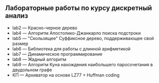 ## Лабораторные работы по курсу дискретный анализ

- lab2 — Красно-черное дерево
- lab4 — Алгоритм Апостолико-Джанкарло поиска подстроки
- lab5 — "Скользящее" Суффиксное дерево, поддерживающее свой размер
- lab6 — Библиотека для работы с длинной арифметикой
- lab7 — Динамическое программирование
- lab8 — Жадный алгоритм
- lab9 —  Алгоритм Куна нахождения наибольшего паросочетания в двудольном графе
- КП — Архиватор на основе LZ77 + Huffman coding
